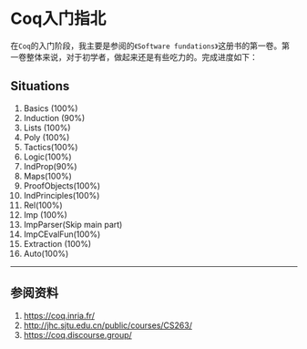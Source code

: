 # Coq入门指北

在`Coq`的入门阶段，我主要是参阅的`《Software fundations》`这册书的第一卷。第一卷整体来说，对于初学者，做起来还是有些吃力的。完成进度如下：

## Situations

1. Basics (100%)
2. Induction (90%)
3. Lists (100%)
4. Poly (100%)
5. Tactics(100%)
6. Logic(100%)
7. IndProp(90%)
8. Maps(100%)
9. ProofObjects(100%)
10. IndPrinciples(100%)
11. Rel(100%)
12. Imp (100%)
13. ImpParser(Skip main part)
14. ImpCEvalFun(100%)
15. Extraction (100%)
16. Auto(100%)

---
## 参阅资料

1. https://coq.inria.fr/
2. http://jhc.sjtu.edu.cn/public/courses/CS263/
3. https://coq.discourse.group/

